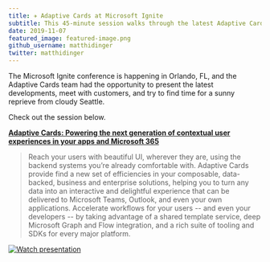 ```yaml
---
title: ✈️ Adaptive Cards at Microsoft Ignite
subtitle: This 45-minute session walks through the latest Adaptive Cards developments
date: 2019-11-07
featured_image: featured-image.png
github_username: matthidinger
twitter: matthidinger
---
```


The Microsoft Ignite conference is happening in Orlando, FL, and the Adaptive Cards team had the opportunity to present the latest developments, meet with customers, and try to find time for a sunny reprieve from cloudy Seattle.

Check out the session below. 

**[Adaptive Cards: Powering the next generation of contextual user experiences in your apps and Microsoft 365](https://myignite.techcommunity.microsoft.com/sessions/81641)**

> Reach your users with beautiful UI, wherever they are, using the backend systems you’re already comfortable with. Adaptive Cards provide find a new set of efficiencies in your composable, data-backed, business and enterprise solutions, helping you to turn any data into an interactive and delightful experience that can be delivered to Microsoft Teams, Outlook, and even your own applications. Accelerate workflows for your users -- and even your developers -- by taking advantage of a shared template service, deep Microsoft Graph and Flow integration, and a rich suite of tooling and SDKs for every major platform.

[![Watch presentation](https://developer.microsoft.com/en-us/sharepoint/blogs/wp-content/uploads/2019/11/Image-1-768x399.png)](https://myignite.techcommunity.microsoft.com/sessions/81641)
